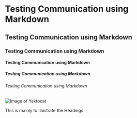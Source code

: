 # Testing Communication using Markdown #

## Testing Communication using Markdown ##

### Testing Communication using Markdown ###

#### Testing Communication using Markdown ####

##### Testing Communication using Markdown #####

###### Testing Communication using Markdown ######


![Image of Yaktocat](https://octodex.github.com/images/yaktocat.png)


This is mainly to illustrate the Headings
